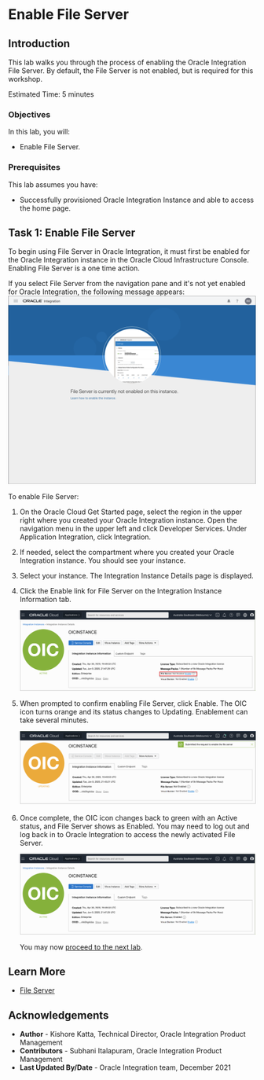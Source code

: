 # Enable File Server

## Introduction

This lab walks you through the process of enabling the Oracle Integration File Server. By default, the File Server is not enabled, but is required for this workshop.

Estimated Time: 5 minutes

### Objectives

In this lab, you will:

* Enable File Server.

### Prerequisites

This lab assumes you have:

* Successfully provisioned Oracle Integration Instance and able to access the home page.

## Task 1: Enable File Server

To begin using File Server in Oracle Integration, it must first be enabled for the Oracle Integration instance in the Oracle Cloud Infrastructure Console. Enabling File Server is a one time action.

If you select File Server from the navigation pane and it's not yet enabled for Oracle Integration, the following message appears:
   ![](images/file-server-enablement0.png)

To enable File Server:

1. On the Oracle Cloud Get Started page, select the region in the upper right where you created your Oracle Integration instance. Open the navigation menu in the upper left and click Developer Services. Under Application Integration, click Integration.
2. If needed, select the compartment where you created your Oracle Integration instance. You should see your instance.

3. Select your instance.
   The Integration Instance Details page is displayed.
4. Click the Enable link for File Server on the Integration Instance Information tab.

   ![](images/file-server-enablement1a.png)

5. When prompted to confirm enabling File Server, click Enable. The OIC icon turns orange and its status changes to Updating. Enablement can take several minutes.

   ![](images/file-server-enablement2.png)

6. Once complete, the OIC icon changes back to green with an Active status, and File Server shows as Enabled. You may need to log out and log back in to Oracle Integration to access the newly activated File Server.

   ![](images/file-server-enablement3.png)

   You may now [proceed to the next lab](#next).

## Learn More

* [File Server](https://docs.oracle.com/en/cloud/paas/integration-cloud/file-server/file-server-overview.html)

## Acknowledgements

* **Author** - Kishore Katta, Technical Director, Oracle Integration Product Management
* **Contributors** - Subhani Italapuram, Oracle Integration Product Management
* **Last Updated By/Date** - Oracle Integration team, December 2021
